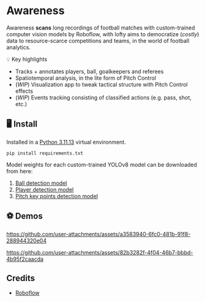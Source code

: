 # Awareness

Awareness **scans** long recordings of football matches with custom-trained computer vision models by Roboflow, with lofty aims to democratize (_costly_) data to resource-scarce competitions and teams, in the world of football analytics.

💡 Key highlights

- Tracks + annotates players, ball, goalkeepers and referees
- Spatiotemporal analysis, in the lite form of Pitch Control
- (_WIP_) Visualization app to tweak tactical structure with Pitch Control effects
- (_WIP_) Events tracking consisting of classified actions (e.g. pass, shot, etc.)

## 🖥️ Install

Installed in a [Python 3.11.13](www.python.org) virtual environment.

```
pip install requirements.txt
```

Model weights for each custom-trained YOLOv8 model can be downloaded from here:

1. [Ball detection model](https://drive.google.com/uc?id=1isw4wx-MK9h9LMr36VvIWlJD6ppUvw7V)
2. [Player detection model](https://drive.google.com/uc?id=17PXFNlx-jI7VjVo_vQnB1sONjRyvoB-q)
3. [Pitch key points detection model](https://drive.google.com/uc?id=1Ma5Kt86tgpdjCTKfum79YMgNnSjcoOyf)

## ⚽ Demos

https://github.com/user-attachments/assets/a3583940-6fc0-481b-91f8-288944320e04

https://github.com/user-attachments/assets/82b3282f-4f04-46b7-bbbd-4b95f2caacda

## Credits

- [Roboflow](https://github.com/roboflow/sports/tree/main)
